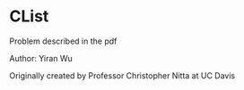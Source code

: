 # CList
Problem described in the pdf

Author: Yiran Wu

Originally created by Professor Christopher Nitta at UC Davis

